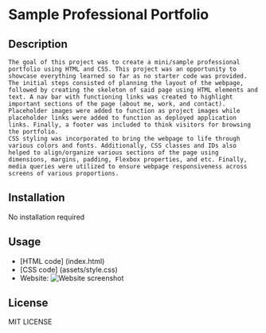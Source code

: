 # Sample Professional Portfolio

## Description
    The goal of this project was to create a mini/sample professional portfolio using HTML and CSS. This project was an opportunity to showcase everything learned so far as no starter code was provided. The initial steps consisted of planning the layout of the webpage, followed by creating the skeleton of said page using HTML elements and text. A nav bar with functioning links was created to highlight important sections of the page (about me, work, and contact). Placeholder images were added to function as project images while placeholder links were added to function as deployed application links. Finally, a footer was included to think visitors for browsing the portfolio.
    CSS styling was incorporated to bring the webpage to life through various colors and fonts. Additionally, CSS classes and IDs also helped to align/organize various sections of the page using dimensions, margins, padding, Flexbox properties, and etc. Finally, media queries were utilized to ensure webpage responsiveness across screens of various proportions.

## Installation
  No installation required

## Usage
  - [HTML code] (index.html)
  - [CSS code] (assets/style.css)
  - Website: 
  ![Website screenshot](assets/images/Sample-Portfolio.png)

## License
  MIT LICENSE